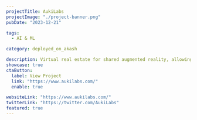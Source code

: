```yaml
---
projectTitle: AukiLabs
projectImage: "./project-banner.png"
pubDate: "2023-12-21"

tags:
  - AI & ML

category: deployed_on_akash

description: Virtual real estate for shared augmented reality, allowing you to manifest your knowledge and imagination in the minds of others. Our unique solutions are powered by The Posemesh, a decentralized and privacy-preserving protocol for collaborative spatial computing.
showcase: true
ctaButton:
  label: View Project
  link: "https://www.aukilabs.com/"
  enable: true

websiteLink: "https://www.aukilabs.com/"
twitterLink: "https://twitter.com/AukiLabs"
featured: true
---
```


